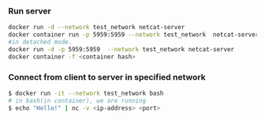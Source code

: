 



### Run server
``` bash
docker run -d --network test_network netcat-server
docker container run -p 5959:5959 --network test_network  netcat-server 5959
#in detached mode.
docker run -d -p 5959:5959  --network test_network netcat-server
docker container -f <container hash>
```

### Connect from client to server in specified network
``` bash
$ docker run -it --network test_network bash
# in bash(in container), we are running
$ echo "Hello!" | nc -v <ip-address> <port>
```
